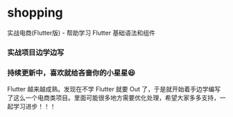 # shopping
实战电商(Flutter版) - 帮助学习 Flutter 基础语法和组件

### 实战项目边学边写
### 持续更新中，喜欢就给吝啬你的小星星😆
Flutter 越来越成熟。发现在不学 Flutter 就要 Out 了，于是就开始着手边学编写了这么一个电商类项目。里面可能很多地方需要优化处理，希望大家多多支持，一起学习进步！！！
